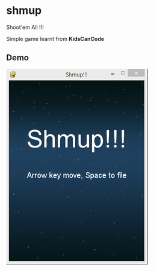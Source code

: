 # shmup
Shoot'em All !!!

Simple game learnt from **KidsCanCode**

## Demo

![Demo](https://raw.githubusercontent.com/changezkhan/crm/master/shmup.gif)
